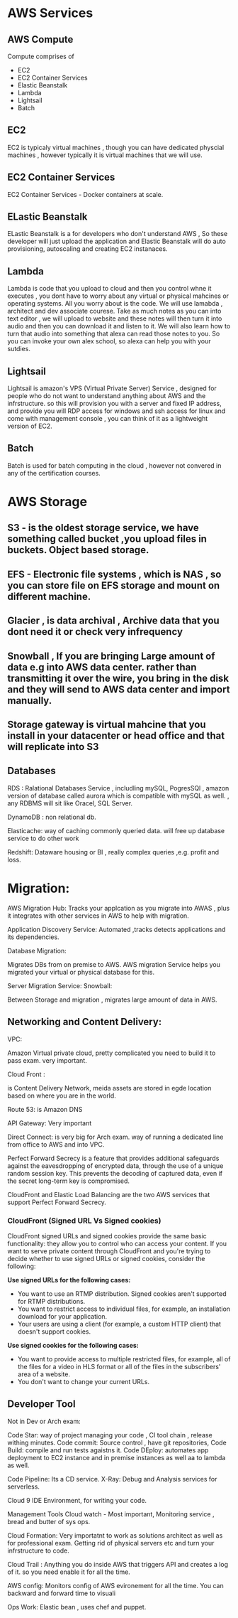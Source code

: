 # AWS Services

## AWS Compute

Compute comprises of

- EC2
- EC2 Container Services
- Elastic Beanstalk
- Lambda
- Lightsail
- Batch


## EC2
   EC2 is typicaly virtual machines , though you can have dedicated physcial machines , however typically it is virtual machines that we will use.

## EC2 Container Services
EC2 Container Services - Docker containers at scale.


## ELastic Beanstalk

ELastic Beanstalk is a for developers who don't understand AWS , So these developer will just upload the application and Elastic Beanstalk will do auto provisioning, autoscaling and creating EC2 instanaces.

## Lambda
Lambda is code that you upload to cloud and then you control whne it executes , you dont have to worry about any virtual or physical mahcines or operating systems. All you worry about is the code.
We will use lamabda , architect and dev associate courese. Take as much notes as you can into text editor , we will upload to website and these notes will then turn it into audio and then you can download it and listen to it. We will also learn how to turn that audio into something that alexa can read those notes to you. So you can invoke your own alex school, so alexa can help you with your sutdies.

## Lightsail
Lightsail is amazon's VPS (Virtual Private Server) Service , designed for people who do not want to understand anything about AWS and the infrstructure. so this will provision you with a server and fixed IP address, and provide you will RDP access for windows and ssh access for linux and come with management console , you can think of it as a lightweight version of EC2.

## Batch
Batch is used for batch computing in the cloud , however not convered in any of the certification courses.



# AWS Storage

## S3 - is the oldest storage service, we have something called bucket ,you upload files in buckets. Object based storage.
## EFS - Electronic file systems , which is NAS , so you can store file on EFS storage and mount on different machine.
## Glacier , is data archival , Archive data that you dont need it or check very infrequency
## Snowball , If you are bringing Large amount of data e.g into AWS data center. rather than transmitting it over the wire, you bring in the disk and  they will send to AWS data center and import manually.
## Storage gateway is virtual mahcine that you install in your datacenter or head office and that will replicate into S3


## Databases

RDS :
Ralational Databases Service , includling mySQL, PogresSQl , amazon version of database called aurora which is compatible with mySQL as well.	, any RDBMS will sit like Oracel, SQL Server.

DynamoDB :
non relational db.

Elasticache:
way of caching commonly queried data. will free up database service to do other work

Redshift:
Dataware housing or BI , really complex queries ,e.g. profit and loss.


# Migration:

AWS Migration Hub:
Tracks your applcation as you migrate into AWAS , plus it integrates with other services in AWS to help with migration.

Application Discovery Service:
Automated ,tracks  detects applications and its dependencies.

Database Migration:

Migrates DBs from on premise to AWS.  AWS migration Service helps you migrated your virtual or physical database for this.

Server Migration Service:
Snowball:

Between Storage and migration , migrates large amount of data in AWS.

## Networking and Content Delivery:

VPC:

Amazon Virtual private cloud, pretty complicated you need to build it to pass exam. very important.

Cloud Front :

is Content Delivery Network, meida assets are stored in egde location based on where you are in the world.

Route 53:
is Amazon DNS

API Gateway:
Very important

Direct Connect:
is very big for Arch exam. way of running a dedicated line from office to AWS and into VPC.


Perfect Forward Secrecy is a feature that provides additional safeguards against the eavesdropping of encrypted data, through the use of a unique random session key. This prevents the decoding of captured data, even if the secret long-term key is compromised.

CloudFront and Elastic Load Balancing are the two AWS services that support Perfect Forward Secrecy.


### CloudFront (Signed URL Vs Signed cookies)

CloudFront signed URLs and signed cookies provide the same basic functionality: they allow you to control who can access your content. If you want to serve private content through CloudFront and you're trying to decide whether to use signed URLs or signed cookies, consider the following:

**Use signed URLs for the following cases:**

- You want to use an RTMP distribution. Signed cookies aren't supported for RTMP distributions.
- You want to restrict access to individual files, for example, an installation download for your application.
- Your users are using a client (for example, a custom HTTP client) that doesn't support cookies.

**Use signed cookies for the following cases:**
- You want to provide access to multiple restricted files, for example, all of the files for a video in HLS format or all of the files in the subscribers' area of a website.
- You don't want to change your current URLs.


## Developer Tool

Not in Dev or Arch exam:

Code Star:
way of project managing your code , CI tool chain , release withing minutes.
Code commit:
Source control , have git repositories,
Code Build:
compile and run tests agaistns it.
Code DEploy:
automates app deployment to EC2 instance and in premise instances as well aa to lambda as well.

Code Pipeline:
Its a CD service.
X-Ray:
Debug and Analysis services for serverless.


Cloud 9
IDE Environment, for writing your code.


Management Tools
Cloud watch - Most important, Monitoring service , bread and butter of sys ops.

Cloud Formation:
Very importatnt to work as solutions architect as well as for professional exam. Getting rid of physical servers etc  and turn your infrstructure to code.

Cloud Trail :
Anything you do inside AWS that triggers API and creates a log of it. so you need enable it for all the time.

AWS config:
Monitors config of AWS evironement for all the time. You can backward and forward time to visuali

Ops Work:
Elastic bean , uses chef and puppet. 	
